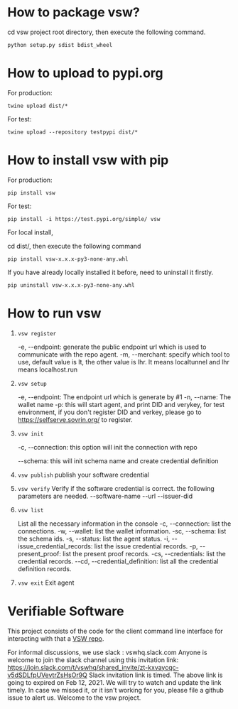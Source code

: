 # How to package vsw?
cd vsw project root directory, then execute the following command.

`python setup.py sdist bdist_wheel`

# How to upload to pypi.org
For production: 

`twine upload dist/*`

For test: 

`twine upload --repository testpypi dist/*`

# How to install vsw with pip
For production: 

`pip install vsw`

For test: 

`pip install -i https://test.pypi.org/simple/ vsw`

For local install, 

cd dist/, then execute the following command

`pip install vsw-x.x.x-py3-none-any.whl`

If you have already locally installed it before, need to uninstall it firstly.

`pip uninstall vsw-x.x.x-py3-none-any.whl`

# How to run vsw
1. `vsw register`

    -e, --endpoint: generate the public endpoint url which is used to communicate with the repo agent.
    -m, --merchant: specify which tool to use, default value is lt, the other value is lhr. lt means localtunnel and lhr means localhost.run
    
2. `vsw setup`

    -e, --endpoint: The endpoint url which is generate by #1
    -n, --name: The wallet name
    -p: this will start agent, and print DID and verykey, for test environment, if you don't register DID and verkey, please go to https://selfserve.sovrin.org/ to register.
    
3. `vsw init`

    -c, --connection: this option will init the connection with repo
    
    --schema: this will init schema name and create credential definition

4. `vsw publish`
    publish your software credential
    
5. `vsw verify`
    Verify if the software credential is correct. the following parameters are needed.
    --software-name
    --url
    --issuer-did

6. `vsw list`

    List all the necessary information in the console
    -c, --connection: list the connections.
    -w, --wallet: list the wallet information.
    -sc, --schema: list the schema ids.
    -s, --status: list the agent status.
    -i, --issue_credential_records: list the issue credential records.
    -p, --present_proof: list the present proof records.
    -cs, --credentials: list the credential records.
    --cd, --credential_definition: list all the credential definition records.      
    
7. `vsw exit`
    Exit agent
    

# Verifiable Software

This project consists of the code for the client command line interface for interacting with that a [VSW repo](https://github.com/verifiablesoftware/vsw-repo).

For informal discussions, we use slack : vswhq.slack.com
Anyone is welcome to join the slack channel using this invitation link: https://join.slack.com/t/vswhq/shared_invite/zt-kxvaycqc-v5dSDLfpUVevtrZsHsOr9Q
Slack invitation link is timed. The above link is going to expired on Feb 12, 2021. We will try to watch and update the link timely. In case we missed it, or it isn't working for you, please file a github issue to alert us. Welcome to the vsw project.

